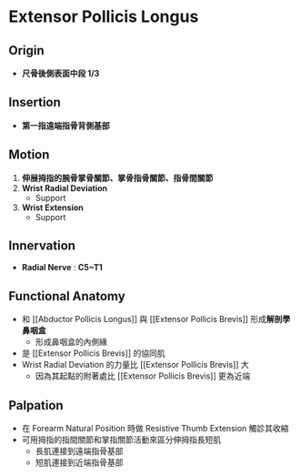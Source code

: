 # Extensor Pollicis Longus
## Origin
* **尺骨後側表面中段 1/3**  

## Insertion
* **第一指遠端指骨背側基部**  

## Motion
1. **伸展拇指的腕骨掌骨關節、掌骨指骨關節、指骨間關節**
2. **Wrist Radial Deviation**
	* Support
3. **Wrist Extension**
	* Support  

## Innervation
* **Radial Nerve** : **C5~T1**  

## Functional Anatomy
* 和 [[Abductor Pollicis Longus]] 與 [[Extensor Pollicis Brevis]] 形成**解剖學鼻咽盒**
	* 形成鼻咽盒的內側緣
* 是 [[Extensor Pollicis Brevis]] 的協同肌
* Wrist Radial Deviation 的力量比 [[Extensor Pollicis Brevis]] 大
	* 因為其起點的附著處比 [[Extensor Pollicis Brevis]] 更為近端  

## Palpation
* 在 Forearm Natural Position 時做 Resistive Thumb Extension 觸診其收縮
* 可用拇指的指間關節和掌指關節活動來區分伸拇指長短肌
	* 長肌連接到遠端指骨基部
	* 短肌連接到近端指骨基部